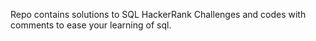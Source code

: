 
Repo contains solutions to SQL HackerRank Challenges and codes with comments to ease your learning of sql.
